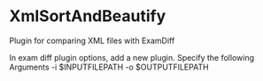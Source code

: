 # XmlSortAndBeautify
Plugin for comparing XML files with ExamDiff

In exam diff plugin options, add a new plugin. Specify the following Arguments
-i $INPUTFILEPATH -o $OUTPUTFILEPATH
